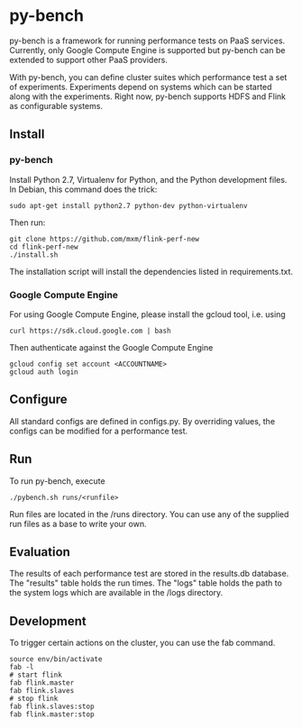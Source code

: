 py-bench
========

py-bench is a framework for running performance tests on PaaS
services. Currently, only Google Compute Engine is supported but py-bench can be
extended to support other PaaS providers.

With py-bench, you can define cluster suites which performance test a set of
experiments. Experiments depend on systems which can be started along with the
experiments. Right now, py-bench supports HDFS and Flink as configurable
systems.

Install
-------

### py-bench

Install Python 2.7, Virtualenv for Python, and the Python development files. In Debian, this command does the trick:

    sudo apt-get install python2.7 python-dev python-virtualenv

Then run:

    git clone https://github.com/mxm/flink-perf-new
    cd flink-perf-new
    ./install.sh

The installation script will install the dependencies listed in requirements.txt.

### Google Compute Engine

For using Google Compute Engine, please install the gcloud tool, i.e. using

    curl https://sdk.cloud.google.com | bash

Then authenticate against the Google Compute Engine

    gcloud config set account <ACCOUNTNAME>
    gcloud auth login


Configure
---------

All standard configs are defined in configs.py. By overriding values, the
configs can be modified for a performance test.

Run
---

To run py-bench, execute

    ./pybench.sh runs/<runfile>

Run files are located in the /runs directory. You can use any of the
supplied run files as a base to write your own.


Evaluation
----------

The results of each performance test are stored in the results.db database.  The
"results" table holds the run times. The "logs" table holds the path to the
system logs which are available in the /logs directory.

Development
-----------

To trigger certain actions on the cluster, you can use the fab command.

    source env/bin/activate
    fab -l
    # start flink
    fab flink.master
    fab flink.slaves
    # stop flink
    fab flink.slaves:stop
    fab flink.master:stop
